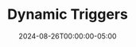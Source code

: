 ---
layout: ext_single
title: Dynamic Triggers
slug: dynamic-triggers
desc: Attach triggers to buttons dynamically via SAMMI commands
category: utilities
date: '2024-08-26T00:00:00-05:00'
permalink: extensions/utilities/:slug
download_url: https://christinak.itch.io/dynamic-triggers
developer_name: Christina K.
developer_url: https://docs.christinak.ca/
icon_local: dynamic_triggers.png
trailer: https://www.youtube.com/embed/LW99bDilbLU
screenshots_local: dynamic-triggers_ss.png
version: 1.2
sammi_version: 2024.1.1
platform: Any
overview: |
    **Dynamic Triggers** is an extension that allows you to attach triggers to buttons dynamically via SAMMI commands.  
    These triggers work in the same way as your regular button triggers, but you can attach them to buttons on the fly.

    **Features**  
    - Add a dynamic trigger to a button (persists through SAMMI resets, must be readded between SAMMI restarts)
    - Modify an existing dynamic trigger
    - Remove a dynamic trigger from a button
    - See all active dynamic triggers

    **Supported Triggers**
    - Twitch Chat Message
    - Youtube Chat Message
    - Extension
    - SAMMI Voice
    - Webhook

    Other triggers will be considered based on custom commissions./
    Timers and hotkeys as DT will not work, please keep that in mind for any future suggestions.

    Comes with a premade deck with all available commands and explanations.

    **Important Notes**
    This extension may stop working if there are any significant updates to SAMMI Core. If that happens, please contact the developer for an update.  
setup_url: https://docs.christinak.ca/docs/extensions/dynamic-triggers#setup
privacy_collect: false
---